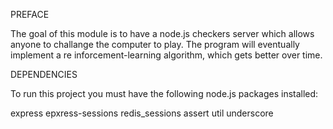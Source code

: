 PREFACE

The goal of this module is to have a node.js checkers server which allows anyone to challange the computer to play. The program will eventually implement a re
inforcement-learning algorithm, which gets better over time.

DEPENDENCIES

To run this project you must have the following node.js packages installed:

express
epxress-sessions
redis_sessions
assert
util
underscore

